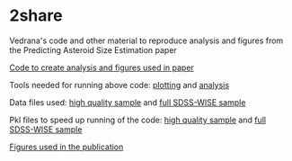 # 2share
Vedrana's code and other material to reproduce analysis and figures from the Predicting Asteroid Size Estimation paper

[Code to create analysis and figures used in paper](https://github.com/ivezicV/2share/blob/master/AsteroidPaper/analyzeSDSSWISE_IIpaper.ipynb)

Tools needed for running above code: [plotting](https://github.com/ivezicV/2share/blob/master/AsteroidPaper/plottingTools.py) and [analysis](https://github.com/ivezicV/2share/blob/master/AsteroidPaper/analysisTools.py)

Data files used: [high quality sample](https://github.com/ivezicV/2share/blob/master/AsteroidPaper/fig15_data.csv) and [full SDSS-WISE sample](https://github.com/ivezicV/2share/blob/master/AsteroidPaper/MOC_W3.csv)

Pkl files to speed up running of the code: [high quality sample](https://github.com/ivezicV/2share/blob/master/AsteroidPaper/XD_toy_11percpV2percColors.pkl) and [full SDSS-WISE sample](https://github.com/ivezicV/2share/blob/master/AsteroidPaper/XD_toy_fullSDSSWISE.pkl)

[Figures used in the publication](https://github.com/ivezicV/2share/tree/master/AsteroidPaper/Figures)
